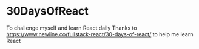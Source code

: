 # 30DaysOfReact
To challenge myself and learn React daily
Thanks to https://www.newline.co/fullstack-react/30-days-of-react/ to help me learn React
